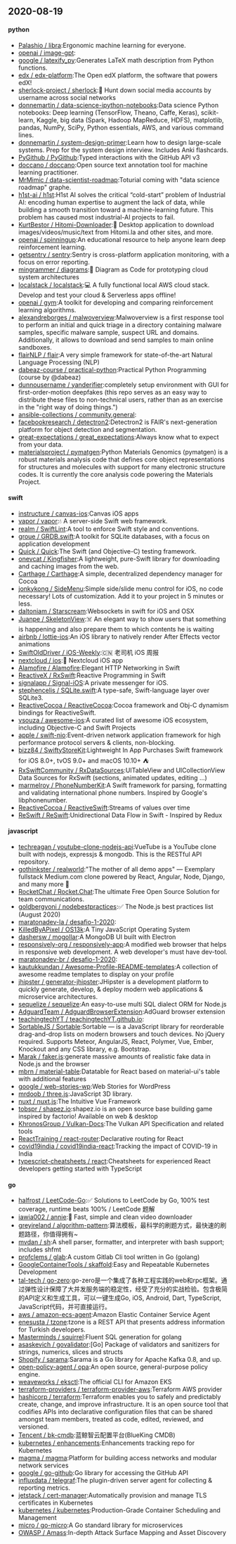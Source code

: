 ## 2020-08-19

#### python
* [Palashio / libra](https://github.com/Palashio/libra):Ergonomic machine learning for everyone.
* [openai / image-gpt](https://github.com/openai/image-gpt):
* [google / latexify_py](https://github.com/google/latexify_py):Generates LaTeX math description from Python functions.
* [edx / edx-platform](https://github.com/edx/edx-platform):The Open edX platform, the software that powers edX!
* [sherlock-project / sherlock](https://github.com/sherlock-project/sherlock):🔎
Hunt down social media accounts by username across social networks
* [donnemartin / data-science-ipython-notebooks](https://github.com/donnemartin/data-science-ipython-notebooks):Data science Python notebooks: Deep learning (TensorFlow, Theano, Caffe, Keras), scikit-learn, Kaggle, big data (Spark, Hadoop MapReduce, HDFS), matplotlib, pandas, NumPy, SciPy, Python essentials, AWS, and various command lines.
* [donnemartin / system-design-primer](https://github.com/donnemartin/system-design-primer):Learn how to design large-scale systems. Prep for the system design interview. Includes Anki flashcards.
* [PyGithub / PyGithub](https://github.com/PyGithub/PyGithub):Typed interactions with the GitHub API v3
* [doccano / doccano](https://github.com/doccano/doccano):Open source text annotation tool for machine learning practitioner.
* [MrMimic / data-scientist-roadmap](https://github.com/MrMimic/data-scientist-roadmap):Toturial coming with "data science roadmap" graphe.
* [h1st-ai / h1st](https://github.com/h1st-ai/h1st):H1st AI solves the critical “cold-start” problem of Industrial AI: encoding human expertise to augment the lack of data, while building a smooth transition toward a machine-learning future. This problem has caused most industrial-AI projects to fail.
* [KurtBestor / Hitomi-Downloader](https://github.com/KurtBestor/Hitomi-Downloader):🍰
Desktop application to download images/videos/music/text from Hitomi.la and other sites, and more.
* [openai / spinningup](https://github.com/openai/spinningup):An educational resource to help anyone learn deep reinforcement learning.
* [getsentry / sentry](https://github.com/getsentry/sentry):Sentry is cross-platform application monitoring, with a focus on error reporting.
* [mingrammer / diagrams](https://github.com/mingrammer/diagrams):🎨
Diagram as Code for prototyping cloud system architectures
* [localstack / localstack](https://github.com/localstack/localstack):💻
A fully functional local AWS cloud stack. Develop and test your cloud & Serverless apps offline!
* [openai / gym](https://github.com/openai/gym):A toolkit for developing and comparing reinforcement learning algorithms.
* [alexandreborges / malwoverview](https://github.com/alexandreborges/malwoverview):Malwoverview is a first response tool to perform an initial and quick triage in a directory containing malware samples, specific malware sample, suspect URL and domains. Additionally, it allows to download and send samples to main online sandboxes.
* [flairNLP / flair](https://github.com/flairNLP/flair):A very simple framework for state-of-the-art Natural Language Processing (NLP)
* [dabeaz-course / practical-python](https://github.com/dabeaz-course/practical-python):Practical Python Programming (course by @dabeaz)
* [dunnousername / yanderifier](https://github.com/dunnousername/yanderifier):completely setup environment with GUI for first-order-motion deepfakes (this repo serves as an easy way to distribute these files to non-technical users, rather than as an exercise in the "right way of doing things.")
* [ansible-collections / community.general](https://github.com/ansible-collections/community.general):
* [facebookresearch / detectron2](https://github.com/facebookresearch/detectron2):Detectron2 is FAIR's next-generation platform for object detection and segmentation.
* [great-expectations / great_expectations](https://github.com/great-expectations/great_expectations):Always know what to expect from your data.
* [materialsproject / pymatgen](https://github.com/materialsproject/pymatgen):Python Materials Genomics (pymatgen) is a robust materials analysis code that defines core object representations for structures and molecules with support for many electronic structure codes. It is currently the core analysis code powering the Materials Project.

#### swift
* [instructure / canvas-ios](https://github.com/instructure/canvas-ios):Canvas iOS apps
* [vapor / vapor](https://github.com/vapor/vapor):💧
A server-side Swift web framework.
* [realm / SwiftLint](https://github.com/realm/SwiftLint):A tool to enforce Swift style and conventions.
* [groue / GRDB.swift](https://github.com/groue/GRDB.swift):A toolkit for SQLite databases, with a focus on application development
* [Quick / Quick](https://github.com/Quick/Quick):The Swift (and Objective-C) testing framework.
* [onevcat / Kingfisher](https://github.com/onevcat/Kingfisher):A lightweight, pure-Swift library for downloading and caching images from the web.
* [Carthage / Carthage](https://github.com/Carthage/Carthage):A simple, decentralized dependency manager for Cocoa
* [jonkykong / SideMenu](https://github.com/jonkykong/SideMenu):Simple side/slide menu control for iOS, no code necessary! Lots of customization. Add it to your project in 5 minutes or less.
* [daltoniam / Starscream](https://github.com/daltoniam/Starscream):Websockets in swift for iOS and OSX
* [Juanpe / SkeletonView](https://github.com/Juanpe/SkeletonView):☠️
An elegant way to show users that something is happening and also prepare them to which contents he is waiting
* [airbnb / lottie-ios](https://github.com/airbnb/lottie-ios):An iOS library to natively render After Effects vector animations
* [SwiftOldDriver / iOS-Weekly](https://github.com/SwiftOldDriver/iOS-Weekly):🇨🇳
老司机 iOS 周报
* [nextcloud / ios](https://github.com/nextcloud/ios):📱
Nextcloud iOS app
* [Alamofire / Alamofire](https://github.com/Alamofire/Alamofire):Elegant HTTP Networking in Swift
* [ReactiveX / RxSwift](https://github.com/ReactiveX/RxSwift):Reactive Programming in Swift
* [signalapp / Signal-iOS](https://github.com/signalapp/Signal-iOS):A private messenger for iOS.
* [stephencelis / SQLite.swift](https://github.com/stephencelis/SQLite.swift):A type-safe, Swift-language layer over SQLite3.
* [ReactiveCocoa / ReactiveCocoa](https://github.com/ReactiveCocoa/ReactiveCocoa):Cocoa framework and Obj-C dynamism bindings for ReactiveSwift.
* [vsouza / awesome-ios](https://github.com/vsouza/awesome-ios):A curated list of awesome iOS ecosystem, including Objective-C and Swift Projects
* [apple / swift-nio](https://github.com/apple/swift-nio):Event-driven network application framework for high performance protocol servers & clients, non-blocking.
* [bizz84 / SwiftyStoreKit](https://github.com/bizz84/SwiftyStoreKit):Lightweight In App Purchases Swift framework for iOS 8.0+, tvOS 9.0+ and macOS 10.10+
⛺
* [RxSwiftCommunity / RxDataSources](https://github.com/RxSwiftCommunity/RxDataSources):UITableView and UICollectionView Data Sources for RxSwift (sections, animated updates, editing ...)
* [marmelroy / PhoneNumberKit](https://github.com/marmelroy/PhoneNumberKit):A Swift framework for parsing, formatting and validating international phone numbers. Inspired by Google's libphonenumber.
* [ReactiveCocoa / ReactiveSwift](https://github.com/ReactiveCocoa/ReactiveSwift):Streams of values over time
* [ReSwift / ReSwift](https://github.com/ReSwift/ReSwift):Unidirectional Data Flow in Swift - Inspired by Redux

#### javascript
* [techreagan / youtube-clone-nodejs-api](https://github.com/techreagan/youtube-clone-nodejs-api):VueTube is a YouTube clone built with nodejs, expressjs & mongodb. This is the RESTful API repository.
* [gothinkster / realworld](https://github.com/gothinkster/realworld):"The mother of all demo apps" — Exemplary fullstack Medium.com clone powered by React, Angular, Node, Django, and many more
🏅
* [RocketChat / Rocket.Chat](https://github.com/RocketChat/Rocket.Chat):The ultimate Free Open Source Solution for team communications.
* [goldbergyoni / nodebestpractices](https://github.com/goldbergyoni/nodebestpractices):✅
The Node.js best practices list (August 2020)
* [maratonadev-la / desafio-1-2020](https://github.com/maratonadev-la/desafio-1-2020):
* [KilledByAPixel / OS13k](https://github.com/KilledByAPixel/OS13k):A Tiny JavaScript Operating System
* [dashersw / mogollar](https://github.com/dashersw/mogollar):A MongoDB UI built with Electron
* [responsively-org / responsively-app](https://github.com/responsively-org/responsively-app):A modified web browser that helps in responsive web development. A web developer's must have dev-tool.
* [maratonadev-br / desafio-1-2020](https://github.com/maratonadev-br/desafio-1-2020):
* [kautukkundan / Awesome-Profile-README-templates](https://github.com/kautukkundan/Awesome-Profile-README-templates):A collection of awesome readme templates to display on your profile
* [jhipster / generator-jhipster](https://github.com/jhipster/generator-jhipster):JHipster is a development platform to quickly generate, develop, & deploy modern web applications & microservice architectures.
* [sequelize / sequelize](https://github.com/sequelize/sequelize):An easy-to-use multi SQL dialect ORM for Node.js
* [AdguardTeam / AdguardBrowserExtension](https://github.com/AdguardTeam/AdguardBrowserExtension):AdGuard browser extension
* [teachingtechYT / teachingtechYT.github.io](https://github.com/teachingtechYT/teachingtechYT.github.io):
* [SortableJS / Sortable](https://github.com/SortableJS/Sortable):Sortable — is a JavaScript library for reorderable drag-and-drop lists on modern browsers and touch devices. No jQuery required. Supports Meteor, AngularJS, React, Polymer, Vue, Ember, Knockout and any CSS library, e.g. Bootstrap.
* [Marak / faker.js](https://github.com/Marak/faker.js):generate massive amounts of realistic fake data in Node.js and the browser
* [mbrn / material-table](https://github.com/mbrn/material-table):Datatable for React based on material-ui's table with additional features
* [google / web-stories-wp](https://github.com/google/web-stories-wp):Web Stories for WordPress
* [mrdoob / three.js](https://github.com/mrdoob/three.js):JavaScript 3D library.
* [nuxt / nuxt.js](https://github.com/nuxt/nuxt.js):The Intuitive Vue Framework
* [tobspr / shapez.io](https://github.com/tobspr/shapez.io):shapez.io is an open source base building game inspired by factorio! Available on web & desktop
* [KhronosGroup / Vulkan-Docs](https://github.com/KhronosGroup/Vulkan-Docs):The Vulkan API Specification and related tools
* [ReactTraining / react-router](https://github.com/ReactTraining/react-router):Declarative routing for React
* [covid19india / covid19india-react](https://github.com/covid19india/covid19india-react):Tracking the impact of COVID-19 in India
* [typescript-cheatsheets / react](https://github.com/typescript-cheatsheets/react):Cheatsheets for experienced React developers getting started with TypeScript

#### go
* [halfrost / LeetCode-Go](https://github.com/halfrost/LeetCode-Go):✅
Solutions to LeetCode by Go, 100% test coverage, runtime beats 100% / LeetCode 题解
* [iawia002 / annie](https://github.com/iawia002/annie):👾
Fast, simple and clean video downloader
* [greyireland / algorithm-pattern](https://github.com/greyireland/algorithm-pattern):算法模板，最科学的刷题方式，最快速的刷题路径，你值得拥有~
* [mvdan / sh](https://github.com/mvdan/sh):A shell parser, formatter, and interpreter with bash support; includes shfmt
* [profclems / glab](https://github.com/profclems/glab):A custom Gitlab Cli tool written in Go (golang)
* [GoogleContainerTools / skaffold](https://github.com/GoogleContainerTools/skaffold):Easy and Repeatable Kubernetes Development
* [tal-tech / go-zero](https://github.com/tal-tech/go-zero):go-zero是一个集成了各种工程实践的web和rpc框架。通过弹性设计保障了大并发服务端的稳定性，经受了充分的实战检验。包含极简的API定义和生成工具，可以一键生成Go, iOS, Android, Dart, TypeScript, JavaScript代码，并可直接运行。
* [aws / amazon-ecs-agent](https://github.com/aws/amazon-ecs-agent):Amazon Elastic Container Service Agent
* [enesusta / tzone](https://github.com/enesusta/tzone):tzone is a REST API that presents address information for Turkish developers.
* [Masterminds / squirrel](https://github.com/Masterminds/squirrel):Fluent SQL generation for golang
* [asaskevich / govalidator](https://github.com/asaskevich/govalidator):[Go] Package of validators and sanitizers for strings, numerics, slices and structs
* [Shopify / sarama](https://github.com/Shopify/sarama):Sarama is a Go library for Apache Kafka 0.8, and up.
* [open-policy-agent / opa](https://github.com/open-policy-agent/opa):An open source, general-purpose policy engine.
* [weaveworks / eksctl](https://github.com/weaveworks/eksctl):The official CLI for Amazon EKS
* [terraform-providers / terraform-provider-aws](https://github.com/terraform-providers/terraform-provider-aws):Terraform AWS provider
* [hashicorp / terraform](https://github.com/hashicorp/terraform):Terraform enables you to safely and predictably create, change, and improve infrastructure. It is an open source tool that codifies APIs into declarative configuration files that can be shared amongst team members, treated as code, edited, reviewed, and versioned.
* [Tencent / bk-cmdb](https://github.com/Tencent/bk-cmdb):蓝鲸智云配置平台(BlueKing CMDB)
* [kubernetes / enhancements](https://github.com/kubernetes/enhancements):Enhancements tracking repo for Kubernetes
* [magma / magma](https://github.com/magma/magma):Platform for building access networks and modular network services
* [google / go-github](https://github.com/google/go-github):Go library for accessing the GitHub API
* [influxdata / telegraf](https://github.com/influxdata/telegraf):The plugin-driven server agent for collecting & reporting metrics.
* [jetstack / cert-manager](https://github.com/jetstack/cert-manager):Automatically provision and manage TLS certificates in Kubernetes
* [kubernetes / kubernetes](https://github.com/kubernetes/kubernetes):Production-Grade Container Scheduling and Management
* [micro / go-micro](https://github.com/micro/go-micro):A Go standard library for microservices
* [OWASP / Amass](https://github.com/OWASP/Amass):In-depth Attack Surface Mapping and Asset Discovery
